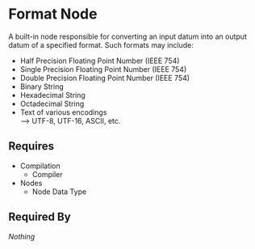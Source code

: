 # Format Node

A built-in node responsible for converting an input datum into an output datum of a specified format. Such formats may include:

- Half Precision Floating Point Number (IEEE 754)
- Single Precision Floating Point Number (IEEE 754)
- Double Precision Floating Point Number (IEEE 754)
- Binary String
- Hexadecimal String
- Octadecimal String
- Text of various encodings<br>
    --> UTF-8, UTF-16, ASCII, etc.

## Requires

- Compilation
    - Compiler
- Nodes
    - Node Data Type

## Required By

*Nothing*
